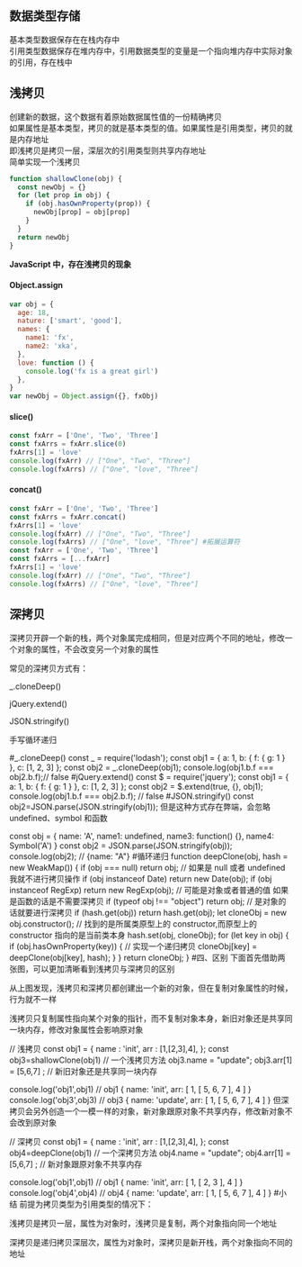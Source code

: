 ## 数据类型存储

基本类型数据保存在在栈内存中  
引用类型数据保存在堆内存中，引用数据类型的变量是一个指向堆内存中实际对象的引用，存在栈中

## 浅拷贝

创建新的数据，这个数据有着原始数据属性值的一份精确拷贝  
如果属性是基本类型，拷贝的就是基本类型的值。如果属性是引用类型，拷贝的就是内存地址  
即浅拷贝是拷贝一层，深层次的引用类型则共享内存地址  
简单实现一个浅拷贝

```js
function shallowClone(obj) {
  const newObj = {}
  for (let prop in obj) {
    if (obj.hasOwnProperty(prop)) {
      newObj[prop] = obj[prop]
    }
  }
  return newObj
}
```

**JavaScript 中，存在浅拷贝的现象**

#### Object.assign

```js
var obj = {
  age: 18,
  nature: ['smart', 'good'],
  names: {
    name1: 'fx',
    name2: 'xka',
  },
  love: function () {
    console.log('fx is a great girl')
  },
}
var newObj = Object.assign({}, fxObj)
```

#### slice()

```js
const fxArr = ['One', 'Two', 'Three']
const fxArrs = fxArr.slice(0)
fxArrs[1] = 'love'
console.log(fxArr) // ["One", "Two", "Three"]
console.log(fxArrs) // ["One", "love", "Three"]
```

#### concat()

```js
const fxArr = ['One', 'Two', 'Three']
const fxArrs = fxArr.concat()
fxArrs[1] = 'love'
console.log(fxArr) // ["One", "Two", "Three"]
console.log(fxArrs) // ["One", "love", "Three"] #拓展运算符
const fxArr = ['One', 'Two', 'Three']
const fxArrs = [...fxArr]
fxArrs[1] = 'love'
console.log(fxArr) // ["One", "Two", "Three"]
console.log(fxArrs) // ["One", "love", "Three"]
```

## 深拷贝

深拷贝开辟一个新的栈，两个对象属完成相同，但是对应两个不同的地址，修改一个对象的属性，不会改变另一个对象的属性

常见的深拷贝方式有：

\_.cloneDeep()

jQuery.extend()

JSON.stringify()

手写循环递归

#_.cloneDeep()
const _ = require('lodash');
const obj1 = {
a: 1,
b: { f: { g: 1 } },
c: [1, 2, 3]
};
const obj2 = \_.cloneDeep(obj1);
console.log(obj1.b.f === obj2.b.f);// false
#jQuery.extend()
const $ = require('jquery');
const obj1 = {
a: 1,
b: { f: { g: 1 } },
c: [1, 2, 3]
};
const obj2 = $.extend(true, {}, obj1);
console.log(obj1.b.f === obj2.b.f); // false
#JSON.stringify()
const obj2=JSON.parse(JSON.stringify(obj1));
但是这种方式存在弊端，会忽略 undefined、symbol 和函数

const obj = {
name: 'A',
name1: undefined,
name3: function() {},
name4: Symbol('A')
}
const obj2 = JSON.parse(JSON.stringify(obj));
console.log(obj2); // {name: "A"} #循环递归
function deepClone(obj, hash = new WeakMap()) {
if (obj === null) return obj; // 如果是 null 或者 undefined 我就不进行拷贝操作
if (obj instanceof Date) return new Date(obj);
if (obj instanceof RegExp) return new RegExp(obj);
// 可能是对象或者普通的值 如果是函数的话是不需要深拷贝
if (typeof obj !== "object") return obj;
// 是对象的话就要进行深拷贝
if (hash.get(obj)) return hash.get(obj);
let cloneObj = new obj.constructor();
// 找到的是所属类原型上的 constructor,而原型上的 constructor 指向的是当前类本身
hash.set(obj, cloneObj);
for (let key in obj) {
if (obj.hasOwnProperty(key)) {
// 实现一个递归拷贝
cloneObj[key] = deepClone(obj[key], hash);
}
}
return cloneObj;
} #四、区别
下面首先借助两张图，可以更加清晰看到浅拷贝与深拷贝的区别

从上图发现，浅拷贝和深拷贝都创建出一个新的对象，但在复制对象属性的时候，行为就不一样

浅拷贝只复制属性指向某个对象的指针，而不复制对象本身，新旧对象还是共享同一块内存，修改对象属性会影响原对象

// 浅拷贝
const obj1 = {
name : 'init',
arr : [1,[2,3],4],
};
const obj3=shallowClone(obj1) // 一个浅拷贝方法
obj3.name = "update";
obj3.arr[1] = [5,6,7] ; // 新旧对象还是共享同一块内存

console.log('obj1',obj1) // obj1 { name: 'init', arr: [ 1, [ 5, 6, 7 ], 4 ] }
console.log('obj3',obj3) // obj3 { name: 'update', arr: [ 1, [ 5, 6, 7 ], 4 ] }
但深拷贝会另外创造一个一模一样的对象，新对象跟原对象不共享内存，修改新对象不会改到原对象

// 深拷贝
const obj1 = {
name : 'init',
arr : [1,[2,3],4],
};
const obj4=deepClone(obj1) // 一个深拷贝方法
obj4.name = "update";
obj4.arr[1] = [5,6,7] ; // 新对象跟原对象不共享内存

console.log('obj1',obj1) // obj1 { name: 'init', arr: [ 1, [ 2, 3 ], 4 ] }
console.log('obj4',obj4) // obj4 { name: 'update', arr: [ 1, [ 5, 6, 7 ], 4 ] } #小结
前提为拷贝类型为引用类型的情况下：

浅拷贝是拷贝一层，属性为对象时，浅拷贝是复制，两个对象指向同一个地址

深拷贝是递归拷贝深层次，属性为对象时，深拷贝是新开栈，两个对象指向不同的地址
